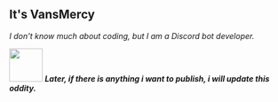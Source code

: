 
<!---
vansmercy/vansmercy is a ✨ special ✨ repository because its `README.md` (this file) appears on your GitHub profile.
You can click the Preview link to take a look at your changes.
--->
<h2> It's VansMercy </h2>

<p><em>
I don't know much about coding, but I am a Discord bot developer.
</em></p>

<img src="https://media.giphy.com/media/LnQjpWaON8nhr21vNW/giphy.gif" width="60"> <em><b>Later, if there is anything i want to publish, i will update this oddity. 
</b></em>

